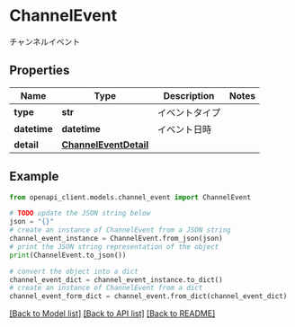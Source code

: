 # ChannelEvent

チャンネルイベント

## Properties

Name | Type | Description | Notes
------------ | ------------- | ------------- | -------------
**type** | **str** | イベントタイプ | 
**datetime** | **datetime** | イベント日時 | 
**detail** | [**ChannelEventDetail**](ChannelEventDetail.md) |  | 

## Example

```python
from openapi_client.models.channel_event import ChannelEvent

# TODO update the JSON string below
json = "{}"
# create an instance of ChannelEvent from a JSON string
channel_event_instance = ChannelEvent.from_json(json)
# print the JSON string representation of the object
print(ChannelEvent.to_json())

# convert the object into a dict
channel_event_dict = channel_event_instance.to_dict()
# create an instance of ChannelEvent from a dict
channel_event_form_dict = channel_event.from_dict(channel_event_dict)
```
[[Back to Model list]](../README.md#documentation-for-models) [[Back to API list]](../README.md#documentation-for-api-endpoints) [[Back to README]](../README.md)


